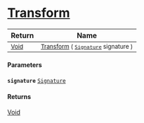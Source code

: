 # [Transform](./SimpleRenderingTransformation--Transform.md)



| Return | Name | 
| --- | --- | 
| <sub>[Void](https://docs.microsoft.com/en-us/dotnet/api/System.Void)</sub> | <sub>[Transform](./SimpleRenderingTransformation--Transform.md) ( [`Signature`](./../Signature.md) signature )</sub> | 


#### Parameters
**`signature`**  [`Signature`](./../Signature.md)<br>
#### Returns
[Void](https://docs.microsoft.com/en-us/dotnet/api/System.Void)<br>
